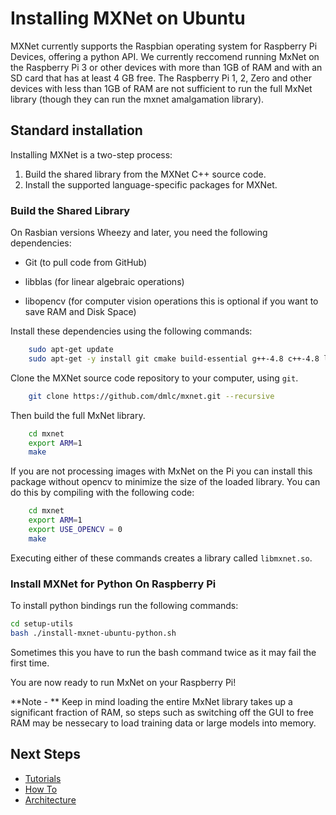 # Installing MXNet on Ubuntu
MXNet currently supports the Raspbian operating system for Raspberry Pi Devices, offering a python API. We currently reccomend running MxNet on the Raspberry Pi 3 or other devices with more than 1GB of RAM and with an SD card that has at least 4 GB free.
The Raspberry Pi 1, 2, Zero and other devices with less than 1GB of RAM are not sufficient to run the full MxNet library (though they can run the mxnet amalgamation library). 

## Standard installation

Installing MXNet is a two-step process:

1. Build the shared library from the MXNet C++ source code.
2. Install the supported language-specific packages for MXNet.


### Build the Shared Library

On Rasbian versions Wheezy and later, you need the following dependencies:

- Git (to pull code from GitHub)

- libblas (for linear algebraic operations)

- libopencv (for computer vision operations this is optional if you want to save RAM and Disk Space)

Install these dependencies using the following commands:

```bash
    sudo apt-get update
    sudo apt-get -y install git cmake build-essential g++-4.8 c++-4.8 liblapack* libblas* libopencv*
```

Clone the MXNet source code repository to your computer, using ```git```.
```bash
    git clone https://github.com/dmlc/mxnet.git --recursive
```

Then build the full MxNet library.
```bash
    cd mxnet
    export ARM=1
    make
```

If you are not processing images with MxNet on the Pi you can install this package without opencv to minimize the size of the loaded library. You can do this by compiling with the following code:
```bash
    cd mxnet
    export ARM=1
    export USE_OPENCV = 0
    make
```

Executing either of these commands creates a library called ```libmxnet.so```.

### Install MXNet for Python On Raspberry Pi

To install python bindings run the following commands:

```bash
cd setup-utils
bash ./install-mxnet-ubuntu-python.sh
```

Sometimes this you have to run the bash command twice as it may fail the first time.

You are now ready to run MxNet on your Raspberry Pi! 

**Note - ** Keep in mind loading the entire MxNet library takes up a significant fraction of RAM, so steps such as switching off the GUI to free RAM may be nessecary to load training data or large models into memory.


## Next Steps

* [Tutorials](http://mxnet.io/tutorials/index.html)
* [How To](http://mxnet.io/how_to/index.html)
* [Architecture](http://mxnet.io/architecture/index.html)
